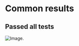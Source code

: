 # Common results

## Passed all tests 

![Image](C:\Users\PC\OneDrive\Escritorio\jest-Introduction\img").


